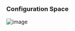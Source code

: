 ### Configuration Space
![image](https://github.com/HendEmad/Autonomous-navigation-system/assets/91827137/b8f2f32d-8a90-4d7a-baca-9ff07c6690c3)
